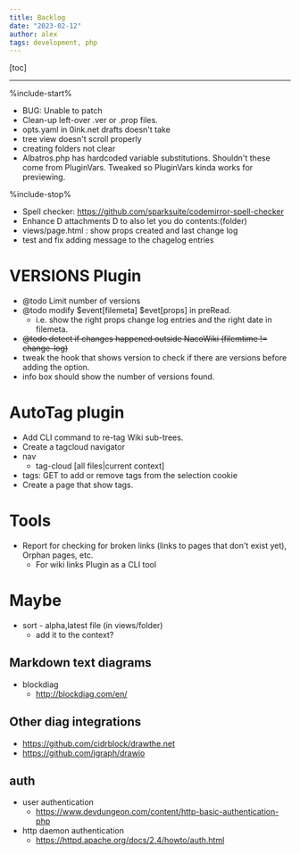 ```yaml
---
title: Backlog
date: "2023-02-12"
author: alex
tags: development, php
---
```

[toc]

***

%include-start%

- BUG: Unable to patch
- Clean-up left-over .ver or .prop files.
- opts.yaml in 0ink.net drafts doesn't take
- tree view doesn't scroll properly
- creating folders not clear
- Albatros.php has hardcoded variable substitutions.  Shouldn't
  these come from PluginVars.  Tweaked so PluginVars kinda works for
  previewing.

%include-stop%

- Spell checker: https://github.com/sparksuite/codemirror-spell-checker
- Enhance D attachments D to also let you do contents:(folder)
- views/page.html : show props created and last change log
- test and fix adding message to the chagelog entries

# VERSIONS Plugin

 * @todo Limit number of versions
 * @todo modify $event[filemeta] $evet[props] in preRead.
   - i.e. show the right props change log entries and the right date in filemeta.
 * ~~@todo detect if changes happened outside NacoWiki (filemtime != change-log)~~
 * tweak the hook that shows version to check if there are versions before
   adding the option.
 * info box should show the number of versions found.

# AutoTag plugin

- Add CLI command to re-tag Wiki sub-trees.
- Create a tagcloud navigator
- nav
  - tag-cloud [all files|current context]
- tags: GET to add or remove tags from the selection cookie
- Create a page that show tags.

# Tools

- Report for checking for broken links (links to pages that don't exist yet), Orphan pages, etc.
  - For wiki links Plugin as a CLI tool

# Maybe

- sort - alpha,latest file (in views/folder)
  - add it to the context?



## Markdown text diagrams

- blockdiag
  - http://blockdiag.com/en/

## Other diag integrations

- https://github.com/cidrblock/drawthe.net
- https://github.com/jgraph/drawio

## auth

- user authentication
  - https://www.devdungeon.com/content/http-basic-authentication-php
- http daemon authentication
  - https://httpd.apache.org/docs/2.4/howto/auth.html


